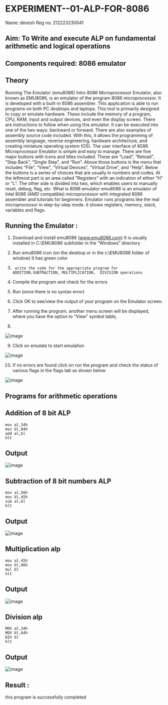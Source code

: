 # EXPERIMENT--01-ALP-FOR-8086

Name: devesh
Reg no: 212223230041




## Aim: To Write and execute ALP on fundamental arithmetic and logical operations
## Components required: 8086  emulator 
## Theory 
Running The Emulator (emu8086) Intro 8086 Microprocessor Emulator, also known as EMU8086, is an emulator of the program 8086 microprocessor. It is developed with a built-in 8086 assembler. This application is able to run programs on both PC desktops and laptops. This tool is primarily designed to copy or emulate hardware. These include the memory of a program, CPU, RAM, input and output devices, and even the display screen. There are instructions to follow when using this emulator. It can be executed into one of the two ways: backward or forward. There are also examples of assembly source code included. With this, it allows the programming of assembly language, reverse engineering, hardware architecture, and creating miniature operating system (OS). The user interface of 8086 Microprocessor Emulator is simple and easy to manage. There are five major buttons with icons and titles included. These are “Load”, “Reload”, “Step Back”, “Single Step”, and “Run”. Above those buttons is the menu that includes “File”, “View”, “Virtual Devices”, “Virtual Drive”, and “Help”. Below the buttons is a series of choices that are usually in numbers and codes. At the leftmost part is an area called “Registers” with an indication of either “H” or “L”. The other side is divided into two, which enables users to manually reset, debug, flag, etc. What is 8086 emulator emu8086 is an emulator of Intel 8086 (AMD compatible) microprocessor with integrated 8086 assembler and tutorials for beginners. Emulator runs programs like the real microprocessor in step-by-step mode. it shows registers, memory, stack, variables and flags.


 ## Running the Emulator :
1.	Download and install emu8086 (www.emu8086.com) It is usually installed in C:\EMU8086 subfolder in the “Windows” directory
2.	  Run  emu8086 icon (on the desktop or in the c:\EMU8086 folder of window) It has green color 
 
 
3.		write the code for the appropriate program for ADDITION,SUBTRACTION, MULTIPLICATION,  DIVISION operations 

4.	 Compile the program and check for the errors 
5.	Run (once there is no syntax error) 

6.	Click OK to see/view the output of your program on the Emulator screen. 


7.	After running the program, another menu screen will be displayed, where you have the option to “View” symbol table,
8.	 


![image](https://user-images.githubusercontent.com/36288975/189273263-d65baae9-4b8f-4723-afb3-c0ffa4052b04.png)











9.	Click on emulate to start emulation 








![image](https://user-images.githubusercontent.com/36288975/189273273-9bb36ec1-e2e8-4892-8d35-37707332bfdc.png)








10.	If no errors are found click on run the program and check the status of various flags in the flags tab as shown below 






![image](https://user-images.githubusercontent.com/36288975/189273277-113a2a33-4a40-4ff8-95a5-ecd3a1f504fe.png)







## Programs for arithmetic  operations

## Addition  of 8 bit ALP 
```
mov al,34h
mov bl,84h
add al,bl
hlt
```
## Output  

 ![image](https://github.com/GitPreethiHub/EXPERIMENT--01-ALP-FOR-8086/assets/119475585/b584428a-7d71-4ac2-bae3-2e121a8f23ff)

## Subtraction   of 8 bit numbers  ALP 
 ```
mov al,56h
mov bl,45h
sub al,bl
hlt
```
## Output  

![image](https://github.com/GitPreethiHub/EXPERIMENT--01-ALP-FOR-8086/assets/119475585/f07d82e3-fa6c-4998-814a-18d759db89e6)

## Multiplication alp 
```
mov al,45h
mov bl,86h
mul bl
hlt
```
 ## Output  

![image](https://github.com/GitPreethiHub/EXPERIMENT--01-ALP-FOR-8086/assets/119475585/d5b5a938-2be9-47c7-8a0d-1070342882d2)

## Division alp 
```
MOV al,34h
MOV bl,64h
DIV bl
hlt
```
## Output  

![image](https://github.com/GitPreethiHub/EXPERIMENT--01-ALP-FOR-8086/assets/119475585/15311992-e229-43ba-9033-288c52106e74)


## Result :
 
this program is successfully completed

